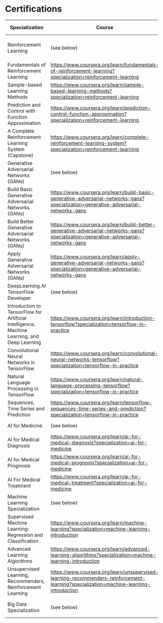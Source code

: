 # Certifications

| Specialization  | Course  |Difficulty Level | Length | Institute | Certificate | 
| --- | --- | --- | ---  | --- | --- |
| Reinforcement Learning | (see below)  | Intermediate |  5 months |  ALBERTA MACHINE INTELLIGENCE INSTITUTE | https://www.coursera.org/account/accomplishments/specialization/certificate/B4MSBPLPCMMU |
| Fundamentals of Reinforcement Learning | https://www.coursera.org/learn/fundamentals-of-reinforcement-learning?specialization=reinforcement-learning | Intermediate |  15 hrs | | https://www.coursera.org/account/accomplishments/certificate/FHEEPK283FYN |
| Sample-based Learning Methods | https://www.coursera.org/learn/sample-based-learning-methods?specialization=reinforcement-learning | Intermediate | 22 hrs |   | https://www.coursera.org/account/accomplishments/certificate/4QGJAMEVF9XU |
| Prediction and Control with Function Approximation | https://www.coursera.org/learn/prediction-control-function-approximation?specialization=reinforcement-learning | Intermediate | 22 hrs | | https://www.coursera.org/account/accomplishments/certificate/9L22NQWZN5XT |
| A Complete Reinforcement Learning System (Capstone) | https://www.coursera.org/learn/complete-reinforcement-learning-system?specialization=reinforcement-learning | Intermediate | 16 hrs | | https://www.coursera.org/account/accomplishments/certificate/LBK2PZAYKXNW |
| Generative Adversarial Networks (GANs) | (see below) | Intermediate | 3 months | Deeplearning.ai | https://www.coursera.org/account/accomplishments/specialization/certificate/G92VWKBBHN68 |
| Build Basic Generative Adversarial Networks (GANs) | https://www.coursera.org/learn/build-basic-generative-adversarial-networks-gans?specialization=generative-adversarial-networks-gans | Intermediate | 34 hrs | | https://www.coursera.org/account/accomplishments/certificate/UVNVB5KU6LV4 |
| Build Better Generative Adversarial Networks (GANs) | https://www.coursera.org/learn/build-better-generative-adversarial-networks-gans?specialization=generative-adversarial-networks-gans | Intermediate | 32 hrs | | https://www.coursera.org/account/accomplishments/certificate/5BW5HV8B56HQ |
| Apply Generative Adversarial Networks (GANs) | https://www.coursera.org/learn/apply-generative-adversarial-networks-gans?specialization=generative-adversarial-networks-gans | Intermediate | 30 hrs | | https://www.coursera.org/account/accomplishments/certificate/8AJFLDPKLW9G |
| DeepLearning.AI TensorFlow Developer | (see below) | Intermediate | 4 months | Deeplearning.ai | https://www.coursera.org/account/accomplishments/specialization/certificate/YEYFC9ZSVZFQ|  
|  Introduction to TensorFlow for Artificial Intelligence, Machine Learning, and Deep Learning | https://www.coursera.org/learn/introduction-tensorflow?specialization=tensorflow-in-practice | Intermediate | 18 hrs | | https://www.coursera.org/account/accomplishments/certificate/QRZTH6CZVDNN |
| Convolutional Neural Networks in TensorFlow | https://www.coursera.org/learn/convolutional-neural-networks-tensorflow?specialization=tensorflow-in-practice | Intermediate | 18 hrs | | https://www.coursera.org/account/accomplishments/certificate/J9Z5SE6G9WW2 |
| Natural Language Processing in TensorFlow | https://www.coursera.org/learn/natural-language-processing-tensorflow?specialization=tensorflow-in-practice | Intermediate | 24 hrs | | https://www.coursera.org/account/accomplishments/certificate/W2JC8CENNSPA |
| Sequences, Time Series and Prediction |https://www.coursera.org/learn/tensorflow-sequences-time-series-and-prediction?specialization=tensorflow-in-practice| Intermediate | 23 hrs | | https://www.coursera.org/account/accomplishments/certificate/CBGEW32N98NR |
| AI for Medicine | (see below) | Intermediate | 3 months | Deeplearning.ai | https://www.coursera.org/account/accomplishments/specialization/certificate/KS7XCLG6SU7H |
| AI for Medical Diagnosis | https://www.coursera.org/learn/ai-for-medical-diagnosis?specialization=ai-for-medicine | Intermediate | 20 hrs | | https://www.coursera.org/account/accomplishments/certificate/2YFJGXBNPMWP |
| AI for Medical Prognosis | https://www.coursera.org/learn/ai-for-medical-prognosis?specialization=ai-for-medicine | Intermediate | 30 hrs | | https://www.coursera.org/account/accomplishments/certificate/9934VW4KRKLW |
| AI For Medical Treatment | https://www.coursera.org/learn/ai-for-medical-treatment?specialization=ai-for-medicine | Intermediate | 22 hrs | |https://www.coursera.org/account/accomplishments/certificate/98ADQS2GKDEP |
| Machine Learning Specialization | (see below) | Beginner | 3 months | Deeplearning.ai | https://www.coursera.org/account/accomplishments/specialization/certificate/9PPQUK9QSVVG- |
| Supervised Machine Learning: Regression and Classification |https://www.coursera.org/learn/machine-learning?specialization=machine-learning-introduction | Beginner | 33 hrs | |https://www.coursera.org/account/accomplishments/certificate/AMBMYXUWCT29|
| Advanced Learning Algorithms | https://www.coursera.org/learn/advanced-learning-algorithms?specialization=machine-learning-introduction | Beginner | 33 hrs | |https://www.coursera.org/account/accomplishments/certificate/KFFMKZLJAM9X|
| Unsupervised Learning, Recommenders, Reinforcement Learning | https://www.coursera.org/learn/unsupervised-learning-recommenders-reinforcement-learning?specialization=machine-learning-introduction | Beginner | 27 hrs |  | https://www.coursera.org/account/accomplishments/certificate/88EAVFDWM8ET |
| Big Data Specialization | (see below) | Beginner | 8 months | University of California San Diego |https://www.coursera.org/account/accomplishments/specialization/certificate/6XVHJTXB2ZSD |
